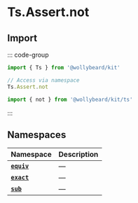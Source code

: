 # Ts.Assert.not

## Import

::: code-group

```typescript [Namespace]
import { Ts } from '@wollybeard/kit'

// Access via namespace
Ts.Assert.not
```

```typescript [Barrel]
import { not } from '@wollybeard/kit/ts'
```

:::

## Namespaces

| Namespace                               | Description |
| --------------------------------------- | ----------- |
| [**`equiv`**](/api/ts/assert/not/equiv) | —           |
| [**`exact`**](/api/ts/assert/not/exact) | —           |
| [**`sub`**](/api/ts/assert/not/sub)     | —           |
